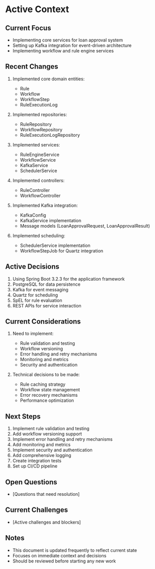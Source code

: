 # Active Context

## Current Focus
- Implementing core services for loan approval system
- Setting up Kafka integration for event-driven architecture
- Implementing workflow and rule engine services

## Recent Changes
1. Implemented core domain entities:
   - Rule
   - Workflow
   - WorkflowStep
   - RuleExecutionLog

2. Implemented repositories:
   - RuleRepository
   - WorkflowRepository
   - RuleExecutionLogRepository

3. Implemented services:
   - RuleEngineService
   - WorkflowService
   - KafkaService
   - SchedulerService

4. Implemented controllers:
   - RuleController
   - WorkflowController

5. Implemented Kafka integration:
   - KafkaConfig
   - KafkaService implementation
   - Message models (LoanApprovalRequest, LoanApprovalResult)

6. Implemented scheduling:
   - SchedulerService implementation
   - WorkflowStepJob for Quartz integration

## Active Decisions
1. Using Spring Boot 3.2.3 for the application framework
2. PostgreSQL for data persistence
3. Kafka for event messaging
4. Quartz for scheduling
5. SpEL for rule evaluation
6. REST APIs for service interaction

## Current Considerations
1. Need to implement:
   - Rule validation and testing
   - Workflow versioning
   - Error handling and retry mechanisms
   - Monitoring and metrics
   - Security and authentication

2. Technical decisions to be made:
   - Rule caching strategy
   - Workflow state management
   - Error recovery mechanisms
   - Performance optimization

## Next Steps
1. Implement rule validation and testing
2. Add workflow versioning support
3. Implement error handling and retry mechanisms
4. Add monitoring and metrics
5. Implement security and authentication
6. Add comprehensive logging
7. Create integration tests
8. Set up CI/CD pipeline

## Open Questions
- [Questions that need resolution]

## Current Challenges
- [Active challenges and blockers]

## Notes
- This document is updated frequently to reflect current state
- Focuses on immediate context and decisions
- Should be reviewed before starting any new work 